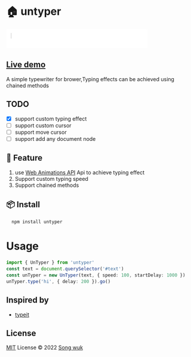 # 🏠 untyper
![untyper](./gif/CPT2209191551-397x87.gif)

## [Live demo](https://stackblitz.com/edit/vitejs-vite-2qxcej?file=main.js)
A simple typewriter for brower,Typing effects can be achieved using chained methods

## TODO
- [x] support custom typing effect
- [ ] support custom cursor
- [ ] support move cursor
- [ ] support add any document node

## 🚀 Feature
  1. use [Web Animations API](https://developer.mozilla.org/en-US/docs/Web/API/Animation) Api to achieve typing effect
  2. Support custom typing speed
  3. Support chained methods
  
## 📦 Install

```bash
  npm install untyper
```

# Usage

```ts
import { UnTyper } from 'untyper'
const text = document.querySelector('#text')
const unTyper = new UnTyper(text, { speed: 100, startDelay: 1000 })
unTyper.type('hi', { delay: 200 }).go()

```

## Inspired by 
 - [typeit](https://github.com/alexmacarthur/typeit)

## License

[MIT](./LICENSE) License © 2022 [Song wuk](https://github.com/songwuk)
